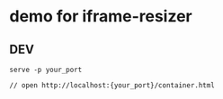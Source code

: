 # demo for iframe-resizer

## DEV

```
serve -p your_port

// open http://localhost:{your_port}/container.html
```
